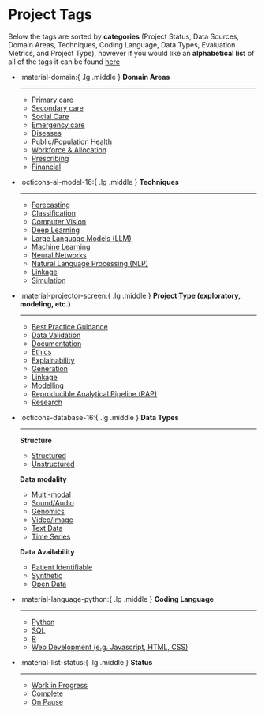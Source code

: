 # Project Tags

Below the tags are sorted by **categories** (Project Status, Data Sources, Domain Areas, Techniques, Coding Language, Data Types, Evaluation Metrics, and Project Type), however if you would like an **alphabetical list** of all of the tags it can be found [here](#accuracy)

<div class="grid cards" markdown>

-   :material-domain:{ .lg .middle } __Domain Areas__

    ---

    * [Primary care](#primary-care)
    * [Secondary care](#secondary-care)
    * [Social Care](#social-care)
    * [Emergency care](#emergency-care)
    * [Diseases](#diseases)
    * [Public/Population Health](#population-health)
    * [Workforce & Allocation](#workforce)
    * [Prescribing](#prescribing)
    * [Financial](#financial)
    
-   :octicons-ai-model-16:{ .lg .middle } __Techniques__

    ---

    * [Forecasting](#forecasting)
    * [Classification](#classification)
    * [Computer Vision](#computer-vision)
    * [Deep Learning](#deep-learning)
    * [Large Language Models (LLM)](#llm)
    * [Machine Learning](#machine-learning)
    * [Neural Networks](#neural-networks)
    * [Natural Language Processing (NLP)](#nlp)
    * [Linkage](#linkage)
    * [Simulation](#simulation)

-   :material-projector-screen:{ .lg .middle } __Project Type (exploratory, modeling, etc.)__

    ---

    * [Best Practice Guidance](#best-practice)
    * [Data Validation](#data-validation)
    * [Documentation](#documentation)
    * [Ethics](#ethics)
    * [Explainability](#explainability)
    * [Generation](#generation)
    * [Linkage](#linkage)
    * [Modelling](#modelling)
    * [Reproducible Analytical Pipeline (RAP)](#rap)
    * [Research](#research)

-   :octicons-database-16:{ .lg .middle } __Data Types__

    ---

    **Structure** 

    * [Structured](#structured-data)
    * [Unstructured](#unstructured-data)
    
    **Data modality**

    * [Multi-modal](#multi-modal)
    * [Sound/Audio](#audio-data)
    * [Genomics](#genomics-data)
    * [Video/Image](#visual-data)
    * [Text Data](#text-data)
    * [Time Series](#time-series)

    **Data Availability**

    * [Patient Identifiable](#pii)
    * [Synthetic](#synthetic-data)
    * [Open Data](#open-data)

-   :material-language-python:{ .lg .middle } __Coding Language__

    ---
    * [Python](#python)
    * [SQL](#sql)
    * [R](#r)
    * [Web Development (e.g. Javascript, HTML, CSS)](#webdev)

-   :material-list-status:{ .lg .middle } __Status__

    ---

    * [Work in Progress](#wip)
    * [Complete](#complete)
    * [On Pause](#paused)

</div>